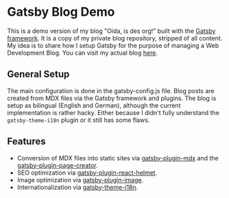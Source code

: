 # Gatsby Blog Demo

This is a demo version of my blog "Oida, is des org!" built with the [Gatsby framework](https://www.gatsbyjs.com/). It is a copy of my private blog repository, stripped of all content. My idea is to share how I setup Gatsby for the purpose of managing a Web Development Blog. You can visit my actual blog [here](https://www.oidaisdes.org/).

## General Setup

The main configuration is done in the gatsby-config.js file. Blog posts are created from MDX files via the Gatsby framework and plugins. The blog is setup as bilingual (English and German), although the current implementation is rather hacky. Either because I didn't fully understand the `gatsby-theme-i18n` plugin or it still has some flaws.

## Features

- Conversion of MDX files into static sites via [gatsby-plugin-mdx](https://www.gatsbyjs.com/plugins/gatsby-plugin-mdx/) and the [gatsby-plugin-page-creator](https://www.gatsbyjs.com/plugins/gatsby-plugin-page-creator/).
- SEO optimization via [gatsby-plugin-react-helmet](https://www.gatsbyjs.com/plugins/gatsby-plugin-react-helmet/).
- Image optimization via [gatsby-plugin-image](https://www.gatsbyjs.com/plugins/gatsby-plugin-image/).
- Internationalization via [gatsby-theme-i18n](https://www.gatsbyjs.com/plugins/gatsby-theme-i18n/).